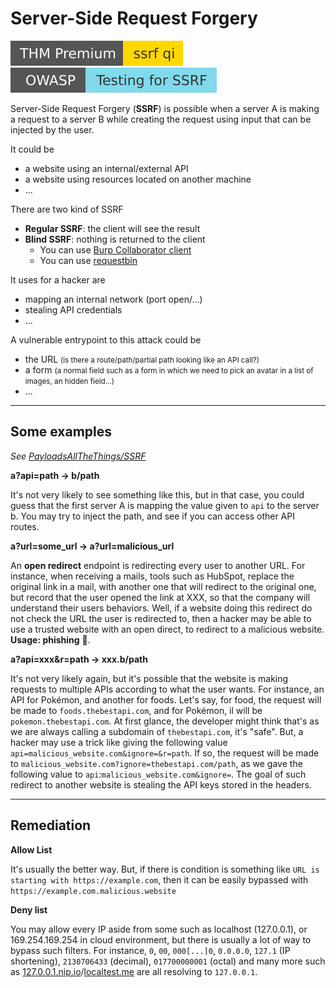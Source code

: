 # Server-Side Request Forgery

[![ssrfqi](../../../_badges/thmp/ssrfqi.svg)](https://tryhackme.com/room/ssrfqi)
[![testingforssrf](../../../_badges/owasp/testingforssrf.svg)](https://owasp.org/www-project-web-security-testing-guide/latest/4-Web_Application_Security_Testing/07-Input_Validation_Testing/19-Testing_for_Server-Side_Request_Forgery)

<div class="row row-cols-md-2"><div>

Server-Side Request Forgery (**SSRF**) is possible when a server A is making a request to a server B while creating the request using input that can be injected by the user.

It could be 

* a website using an internal/external API
* a website using resources located on another machine
* ...

There are two kind of SSRF

* **Regular SSRF**: the client will see the result
* **Blind SSRF**: nothing is returned to the client
  * You can use [Burp Collaborator client](https://portswigger.net/burp/documentation/desktop/tools/collaborator-client)
  * You can use [requestbin](https://requestbin.com/)
</div><div>

It uses for a hacker are

* mapping an internal network (port open/...)
* stealing API credentials
* ...

A vulnerable entrypoint to this attack could be

* the URL <small>(is there a route/path/partial path looking like an API call?)</small>
* a form <small>(a normal field such as a form in which we need to pick an avatar in a list of images, an hidden field...)</small>
* ...
</div></div>

<hr class="sl">

## Some examples

*See [PayloadsAllTheThings/SSRF](https://github.com/swisskyrepo/PayloadsAllTheThings/tree/master/Server%20Side%20Request%20Forgery)*

<div class="row row-cols-md-2"><div>

**a?api=path $\to$ b/path**

It's not very likely to see something like this, but in that case, you could guess that the first server A is mapping the value given to `api` to the server b. You may try to inject the path, and see if you can access other API routes.

**a?url=some_url $\to$ a?url=malicious_url**

An **open redirect** endpoint is redirecting every user to another URL. For instance, when receiving a mails, tools such as HubSpot, replace the original link in a mail, with another one that will redirect to the original one, but record that the user opened the link at XXX, so that the company will understand their users behaviors. Well, if a website doing this redirect do not check the URL the user is redirected to, then a hacker may be able to use a trusted website with an open direct, to redirect to a malicious website. **Usage: phishing** 🎣. 

</div><div>

**a?api=xxx&r=path $\to$ xxx.b/path**

It's not very likely again, but it's possible that the website is making requests to multiple APIs according to what the user wants. For instance, an API for Pokémon, and another for foods. Let's say, for food, the request will be made to `foods.thebestapi.com`, and for Pokémon, il will be `pokemon.thebestapi.com`. At first glance, the developer might think that's as we are always calling a subdomain of `thebestapi.com`, it's "safe". But, a hacker may use a trick like giving the following value `api=malicious_website.com&ignore=&r=path`. If so, the request will be made to `malicious_website.com?ignore=thebestapi.com/path`, as we gave the following value to `api`:`malicious_website.com&ignore=`. The goal of such redirect to another website is stealing the API keys stored in the headers.
</div></div>

<hr class="sr">

## Remediation

<div class="row row-cols-md-2"><div>

**Allow List**

It's usually the better way. But, if there is condition is something like `URL is starting with https://example.com`, then it can be easily bypassed with `https://example.com.malicious.website`
</div><div>

**Deny list**

You may allow every IP aside from some such as localhost (127.0.0.1), or 169.254.169.254 in cloud environment, but there is usually a lot of way to bypass such filters. For instance, `0`, `00`, `000[...]0`, `0.0.0.0`, `127.1` (IP shortening), `2130706433` (decimal), `017700000001` (octal) and many more such as [127.0.0.1.nip.io](http://127.0.0.1.nip.io)/[localtest.me](http://localtest.me) are all resolving to `127.0.0.1`.
</div></div>